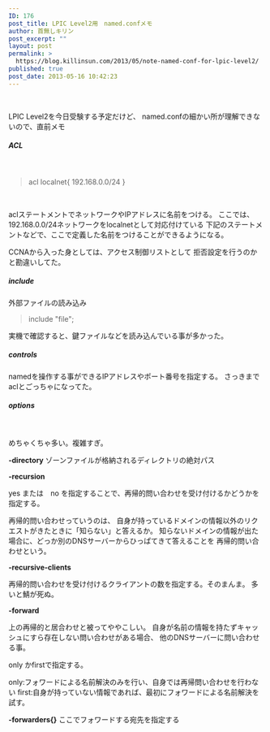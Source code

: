 ```yaml
---
ID: 176
post_title: LPIC Level2用　named.confメモ
author: 首無しキリン
post_excerpt: ""
layout: post
permalink: >
  https://blog.killinsun.com/2013/05/note-named-conf-for-lpic-level2/
published: true
post_date: 2013-05-16 10:42:23
---
```

&nbsp;
<div class="section">

LPIC Level2を今日受験する予定だけど、
named.confの細かい所が理解できないので、直前メモ
<h5>ACL</h5>
&nbsp;
<blockquote>acl localnet{
192.168.0.0/24
}</blockquote>
&nbsp;

aclステートメントでネットワークやIPアドレスに名前をつける。
ここでは、 192.168.0.0/24ネットワークをlocalnetとして対応付けている
下記のステートメントなどで、ここで定義した名前をつけることができるようになる。

CCNAから入った身としては、アクセス制御リストとして
拒否設定を行うのかと勘違いしてた。
<h5>include</h5>
外部ファイルの読み込み
<blockquote>include "file";</blockquote>
実機で確認すると、鍵ファイルなどを読み込んでいる事が多かった。
<h5>controls</h5>
namedを操作する事ができるIPアドレスやポート番号を指定する。
さっきまでaclとごっちゃになってた。
<h5>options</h5>
&nbsp;

めちゃくちゃ多い。複雑すぎ。

<span class="deco" style="font-weight: bold;">-directory</span>
ゾーンファイルが格納されるディレクトリの絶対パス

<span class="deco" style="font-weight: bold;">-recursion</span>

yes または　no を指定することで、再帰的問い合わせを受け付けるかどうかを指定する。

再帰的問い合わせっていうのは、
自身が持っているドメインの情報以外のリクエストがきたときに「知らない」と答えるか。
知らないドメインの情報が出た場合に、どっか別のDNSサーバーからひっぱてきて答えることを
再帰的問い合わせという。

<span class="deco" style="font-weight: bold;">-recursive-clients</span>

再帰的問い合わせを受け付けるクライアントの数を指定する。そのまんま。
多いと鯖が死ぬ。

<span class="deco" style="font-weight: bold;">-forward</span>

上の再帰的と居合わせと被ってややこしい。
自身が名前の情報を持たずキャッシュにすら存在しない問い合わせがある場合、
他のDNSサーバーに問い合わせる事。

only かfirstで指定する。

only:フォワードによる名前解決のみを行い、自身では再帰問い合わせを行わない
first:自身が持っていない情報であれば、最初にフォワードによる名前解決を試す。

<span class="deco" style="font-weight: bold;">-forwarders{}</span>
ここでフォワードする宛先を指定する

</div>